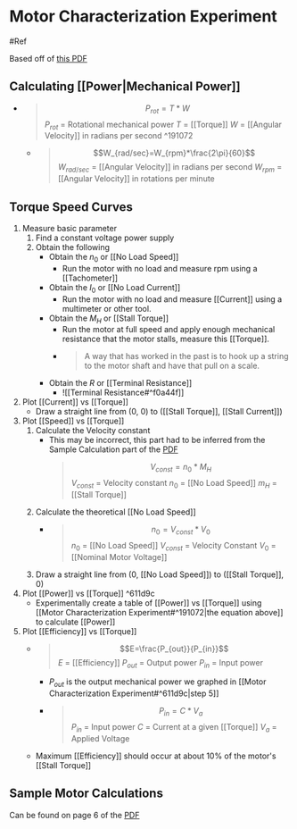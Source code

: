 # Motor Characterization Experiment
#Ref

Based off of [this PDF](https://pages.mtu.edu/~wjendres/ProductRealization1Course/DC_Motor_Calculations.pdf)

## Calculating [[Power|Mechanical Power]]
- > $$P_{rot}=T*W$$
   > $P_{rot}$ = Rotational mechanical power
   > $T$ = [[Torque]]
   > $W$ = [[Angular Velocity]] in radians per second ^191072
	- > $$W_{rad/sec}=W_{rpm}*\frac{2\pi}{60}$$
	   > $W_{rad/sec}$ = [[Angular Velocity]] in radians per second
	   > $W_{rpm}$ = [[Angular Velocity]] in rotations per minute

## Torque Speed Curves
1. Measure basic parameter
	1. Find a constant voltage power supply
	2. Obtain the following
		- Obtain the $n_{0}$ or [[No Load Speed]]
			- Run the motor with no load and measure rpm using a [[Tachometer]]
		- Obtain the $I_{0}$ or [[No Load Current]]
			- Run the motor with no load and measure [[Current]] using a multimeter or other tool.
		- Obtain the $M_{H}$  or [[Stall Torque]]
			- Run the motor at full speed and apply enough mechanical resistance that the motor stalls, measure this [[Torque]].
			- > A way that has worked in the past is to hook up a string to the motor shaft and have that pull on a scale.
		- Obtain the $R$ or [[Terminal Resistance]]
			- ![[Terminal Resistance#^f0a44f]]
2. Plot [[Current]] vs [[Torque]]
	- Draw a straight line from (0, 0) to ([[Stall Torque]], [[Stall Current]])
3. Plot [[Speed]] vs [[Torque]]
	1. Calculate the Velocity constant
		- This may be incorrect, this part had to be inferred from the Sample Calculation part of the [PDF](https://pages.mtu.edu/~wjendres/ProductRealization1Course/DC_Motor_Calculations.pdf)
		  > $$V_{const}=n_{0}*M_{H}$$
		  > $V_{const}$ = Velocity constant
		  > $n_{0}$ = [[No Load Speed]]
		  > $m_{H}$ = [[Stall Torque]]
	2. Calculate the theoretical [[No Load Speed]]
		- > $$n_{0}=V_{const}*V_{0}$$
		  > $n_{0}$ = [[No Load Speed]]
		  > $V_{const}$ = Velocity Constant
		  > $V_{0}$ = [[Nominal Motor Voltage]]
	3. Draw a straight line from (0, [[No Load Speed]]) to ([[Stall Torque]], 0)
4. Plot [[Power]] vs [[Torque]] ^611d9c
	- Experimentally create a table of [[Power]] vs [[Torque]] using [[Motor Characterization Experiment#^191072|the equation above]] to calculate [[Power]]
5. Plot [[Efficiency]] vs [[Torque]]
	- > $$E=\frac{P_{out}}{P_{in}}$$
	  > $E$ = [[Efficiency]]
	  > $P_{out}$ = Output power
	  > $P_{in}$ = Input power
		- $P_{out}$ is the output mechanical power we graphed in [[Motor Characterization Experiment#^611d9c|step 5]]
		- > $$P_{in}=C*V_{a}$$
		  > $P_{in}$ = Input power
		  > $C$ = Current at a given [[Torque]]
		  > $V_{a}$ = Applied Voltage
	- Maximum [[Efficiency]] should occur at about 10% of the motor's [[Stall Torque]]

## Sample Motor Calculations
Can be found on page 6 of the [PDF](https://pages.mtu.edu/~wjendres/ProductRealization1Course/DC_Motor_Calculations.pdf)